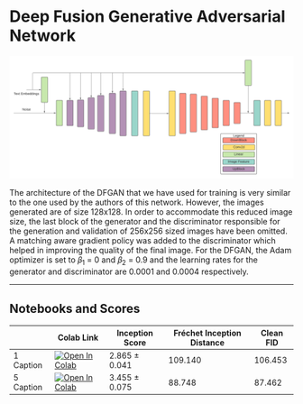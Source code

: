 # Deep Fusion Generative Adversarial Network

![DCGAN Architecture](assets/FGTD-DFGAN.png)

The architecture of the DFGAN that we have used for training is very similar to the one used by the authors of this network. However, the images generated are of size 128x128. In order to accommodate this reduced image size, the last block of the generator and the discriminator responsible for the generation and validation of 256x256 sized images have been omitted. A matching aware gradient policy was added to the discriminator which helped in improving the quality of the final image. For the DFGAN, the Adam optimizer is set to 𝛽<sub>1</sub> = 0 and 𝛽<sub>2</sub> = 0.9 and the learning rates for the generator and discriminator are 0.0001 and 0.0004 respectively.

---
## Notebooks and Scores

|        | Colab Link     | Inception Score     | Fréchet Inception Distance     | Clean FID     |
| ------------- |-------------| -------------| -------------| -------------|
| 1 Caption | [![Open In Colab](https://colab.research.google.com/assets/colab-badge.svg)](https://colab.research.google.com/drive/1GUVmdRSuJ3HM6mlihDdZZrrj_ePleI7q?usp=sharing) | 2.865 ± 0.041 | 109.140 | 106.453 |
| 5 Caption | [![Open In Colab](https://colab.research.google.com/assets/colab-badge.svg)](https://colab.research.google.com/drive/12Tww7kj0d1ohCmcf-88SlbcW-zSjhAJ0?usp=sharing) | 3.455 ± 0.075 | 88.748 | 87.462 |